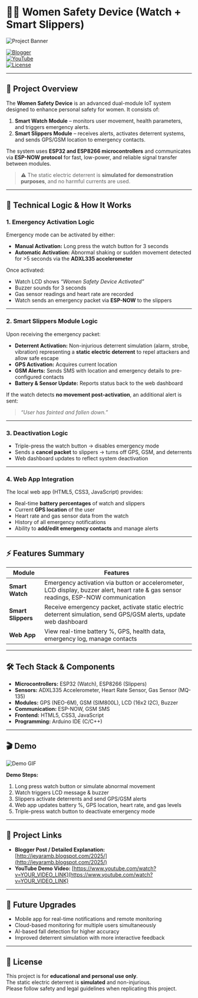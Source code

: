 # 👩‍💻 Women Safety Device (Watch + Smart Slippers)

![Project Banner](https://via.placeholder.com/800x200.png?text=Women+Safety+Device)

[![Blogger](https://img.shields.io/badge/Blogger-Read_More-orange)](http://jeyaramb.blogspot.com/2025/)  
[![YouTube](https://img.shields.io/badge/YouTube-Watch_Demo-red)](https://www.youtube.com/watch?v=YOUR_VIDEO_LINK)  
[![License](https://img.shields.io/badge/License-Educational-blue)](LICENSE)

---

## 🔎 Project Overview

The **Women Safety Device** is an advanced dual-module IoT system designed to enhance personal safety for women. It consists of:  

1. **Smart Watch Module** – monitors user movement, health parameters, and triggers emergency alerts.  
2. **Smart Slippers Module** – receives alerts, activates deterrent systems, and sends GPS/GSM location to emergency contacts.  

The system uses **ESP32 and ESP8266 microcontrollers** and communicates via **ESP-NOW protocol** for fast, low-power, and reliable signal transfer between modules.  

> ⚠️ The static electric deterrent is **simulated for demonstration purposes**, and no harmful currents are used.

---

## 🧩 Technical Logic & How It Works

### 1. Emergency Activation Logic
Emergency mode can be activated by either:

- **Manual Activation:** Long press the watch button for 3 seconds  
- **Automatic Activation:** Abnormal shaking or sudden movement detected for >5 seconds via the **ADXL335 accelerometer**  

Once activated:  
- Watch LCD shows *“Women Safety Device Activated”*  
- Buzzer sounds for 3 seconds  
- Gas sensor readings and heart rate are recorded  
- Watch sends an emergency packet via **ESP-NOW** to the slippers  

---

### 2. Smart Slippers Module Logic
Upon receiving the emergency packet:  

- **Deterrent Activation:** Non-injurious deterrent simulation (alarm, strobe, vibration) representing a **static electric deterrent** to repel attackers and allow safe escape  
- **GPS Activation:** Acquires current location  
- **GSM Alerts:** Sends SMS with location and emergency details to pre-configured contacts  
- **Battery & Sensor Update:** Reports status back to the web dashboard  

If the watch detects **no movement post-activation**, an additional alert is sent:  
> *“User has fainted and fallen down.”*

---

### 3. Deactivation Logic
- Triple-press the watch button → disables emergency mode  
- Sends a **cancel packet** to slippers → turns off GPS, GSM, and deterrents  
- Web dashboard updates to reflect system deactivation  

---

### 4. Web App Integration
The local web app (HTML5, CSS3, JavaScript) provides:  

- Real-time **battery percentages** of watch and slippers  
- Current **GPS location** of the user  
- Heart rate and gas sensor data from the watch  
- History of all emergency notifications  
- Ability to **add/edit emergency contacts** and manage alerts  

---

## ⚡ Features Summary

| Module          | Features |
|-----------------|---------|
| **Smart Watch** | Emergency activation via button or accelerometer, LCD display, buzzer alert, heart rate & gas sensor readings, ESP-NOW communication |
| **Smart Slippers** | Receive emergency packet, activate static electric deterrent simulation, send GPS/GSM alerts, update web dashboard |
| **Web App**     | View real-time battery %, GPS, health data, emergency log, manage contacts |

---

## 🛠 Tech Stack & Components

- **Microcontrollers:** ESP32 (Watch), ESP8266 (Slippers)  
- **Sensors:** ADXL335 Accelerometer, Heart Rate Sensor, Gas Sensor (MQ-135)  
- **Modules:** GPS (NEO-6M), GSM (SIM800L), LCD (16x2 I2C), Buzzer  
- **Communication:** ESP-NOW, GSM SMS  
- **Frontend:** HTML5, CSS3, JavaScript  
- **Programming:** Arduino IDE (C/C++)  

---

## 🎬 Demo

![Demo GIF](https://via.placeholder.com/600x300.png?text=Demo+GIF)

**Demo Steps:**  
1. Long press watch button or simulate abnormal movement  
2. Watch triggers LCD message & buzzer  
3. Slippers activate deterrents and send GPS/GSM alerts  
4. Web app updates battery %, GPS location, heart rate, and gas levels  
5. Triple-press watch button to deactivate emergency mode  

---

## 🔗 Project Links

- **Blogger Post / Detailed Explanation:** [http://jeyaramb.blogspot.com/2025/](http://jeyaramb.blogspot.com/2025/)  
- **YouTube Demo Video:** [https://www.youtube.com/watch?v=YOUR_VIDEO_LINK](https://www.youtube.com/watch?v=YOUR_VIDEO_LINK)  

---

## 🚀 Future Upgrades

- Mobile app for real-time notifications and remote monitoring  
- Cloud-based monitoring for multiple users simultaneously  
- AI-based fall detection for higher accuracy  
- Improved deterrent simulation with more interactive feedback  

---

## 📜 License

This project is for **educational and personal use only**.  
The static electric deterrent is **simulated** and non-injurious.  
Please follow safety and legal guidelines when replicating this project.
